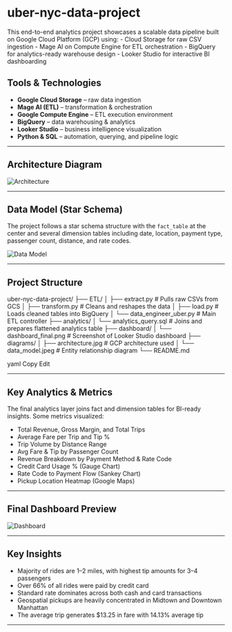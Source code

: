 # uber-nyc-data-project
This end-to-end analytics project showcases a scalable data pipeline built on  Google Cloud Platform (GCP) using:  - Cloud Storage for raw CSV ingestion -  Mage AI  on  Compute Engine for ETL orchestration - BigQuery for analytics-ready warehouse design - Looker Studio for interactive BI dashboarding 

## Tools & Technologies

- **Google Cloud Storage** – raw data ingestion
- **Mage AI (ETL)** – transformation & orchestration
- **Google Compute Engine** – ETL execution environment
- **BigQuery** – data warehousing & analytics
- **Looker Studio** – business intelligence visualization
- **Python & SQL** – automation, querying, and pipeline logic

---

## Architecture Diagram

![Architecture](diagrams/architecture.jpg)

---

## Data Model (Star Schema)

The project follows a star schema structure with the `fact_table` at the center and several dimension tables including date, location, payment type, passenger count, distance, and rate codes.

![Data Model](diagrams/data_model.jpeg)

---

## Project Structure

uber-nyc-data-project/
├── ETL/
│ ├── extract.py # Pulls raw CSVs from GCS
│ ├── transform.py # Cleans and reshapes the data
│ ├── load.py # Loads cleaned tables into BigQuery
│ └── data_engineer_uber.py # Main ETL controller
├── analytics/
│ └── analytics_query.sql # Joins and prepares flattened analytics table
├── dashboard/
│ └── dashboard_final.png # Screenshot of Looker Studio dashboard
├── diagrams/
│ ├── architecture.jpg # GCP architecture used
│ └── data_model.jpeg # Entity relationship diagram
└── README.md

yaml
Copy
Edit

---

## Key Analytics & Metrics

The final analytics layer joins fact and dimension tables for BI-ready insights. Some metrics visualized:

- Total Revenue, Gross Margin, and Total Trips
- Average Fare per Trip and Tip %
- Trip Volume by Distance Range
- Avg Fare & Tip by Passenger Count
- Revenue Breakdown by Payment Method & Rate Code
- Credit Card Usage % (Gauge Chart)
- Rate Code to Payment Flow (Sankey Chart)
- Pickup Location Heatmap (Google Maps)

---

## Final Dashboard Preview

![Dashboard](https://lookerstudio.google.com/s/sDzkyan_hB4)

---

## Key Insights

- Majority of rides are 1–2 miles, with highest tip amounts for 3–4 passengers
- Over 66% of all rides were paid by credit card
- Standard rate dominates across both cash and card transactions
- Geospatial pickups are heavily concentrated in Midtown and Downtown Manhattan
- The average trip generates $13.25 in fare with 14.13% average tip

---
